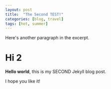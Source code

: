 ```yaml
---
layout: post
title:  "The Second TEST!"
categories: [blog, travel]
tags: [hot, summer]
---
```

Here's another paragraph in the excerpt.

# Hi 2

**Hello world**, this is my SECOND Jekyll blog post.

I hope you like it!